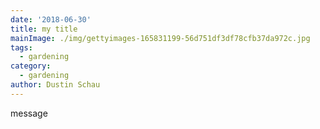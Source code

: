 ```yaml
---
date: '2018-06-30'
title: my title
mainImage: ./img/gettyimages-165831199-56d751df3df78cfb37da972c.jpg
tags:
  - gardening
category:
  - gardening
author: Dustin Schau
---
```

message
